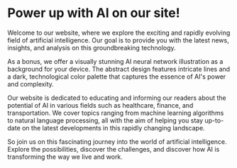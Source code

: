 <!--font:Montserrat-->

# Power up with AI on our site!

Welcome to our website, where we explore the exciting and rapidly evolving field of artificial intelligence. Our goal is to provide you with the latest news, insights, and analysis on this groundbreaking technology.

As a bonus, we offer a visually stunning AI neural network illustration as a background for your device. The abstract design features intricate lines and a dark, technological color palette that captures the essence of AI's power and complexity.

Our website is dedicated to educating and informing our readers about the potential of AI in various fields such as healthcare, finance, and transportation. We cover topics ranging from machine learning algorithms to natural language processing, all with the aim of helping you stay up-to-date on the latest developments in this rapidly changing landscape.

So join us on this fascinating journey into the world of artificial intelligence. Explore the possibilities, discover the challenges, and discover how AI is transforming the way we live and work.

<!--

Write me markdown content of website with wallpaper:

"A wallpaper featuring an abstract illustration of an AI neural network, with intricate lines and a dark and technological color palette."

The header of the page should not be copy of the text but rather a real content of the website which is using this wallpaper.


---


# Neural Network Wallpaper

This stunning wallpaper features an abstract illustration of an AI neural network, with intricate lines and a dark and technological color palette. It's the perfect choice for anyone who wants to add a touch of futuristic style to their desktop or mobile device.

Whether you're a tech enthusiast, a programmer, or just someone who appreciates cutting-edge design, this wallpaper is sure to impress. The intricate lines and patterns of the neural network create a mesmerizing visual effect that will keep you staring at your screen for hours.

So why wait? Download this amazing wallpaper today and give your device the upgrade it deserves!


---


Heading should not include word "wallpaper". The website should not be about the wallpaper itself, wallpaper is just a related background, rewrite whole content.


---


# Discover the Future with Our AI Neural Network Wallpaper

Our website is proud to offer an incredible AI neural network wallpaper that will transform your desktop or mobile device into a futuristic work of art. The abstract illustration features intricate lines and a dark, technological color palette that will leave you mesmerized.

But our website is about more than just this stunning wallpaper. We're dedicated to exploring the cutting-edge world of artificial intelligence and its impact on our lives. With articles, news, and analysis from leading experts in the field, we aim to provide our readers with a deeper understanding of the future of technology.

Whether you're a tech enthusiast, a programmer, or simply curious about the latest trends in AI, our website has something for you. So why not join us on this exciting journey into the world of neural networks and discover what the future holds?


---


Heading should not include word "wallpaper". The website should not be about the wallpaper itself, wallpaper is just a related background, rewrite whole content.


---


# Exploring the Fascinating World of Artificial Intelligence

Welcome to our website, where we delve into the exciting and rapidly evolving field of artificial intelligence. Our goal is to provide you with the latest news, insights, and analysis on this groundbreaking technology.

As a bonus, we offer a visually stunning AI neural network illustration as a background for your desktop or mobile device. The abstract design features intricate lines and a dark, technological color palette that perfectly captures the essence of AI.

But our website is about more than just aesthetics. We aim to educate and inform our readers about the potential of AI in various fields such as healthcare, finance, and transportation. From machine learning algorithms to natural language processing, we cover it all.

So join us on this fascinating journey into the world of artificial intelligence. Explore the possibilities, discover the challenges, and stay up-to-date on the latest developments in this rapidly changing landscape.


---


Heading is too long, rewrite whole content.


---


# Discover the Power of Artificial Intelligence with Our Website

Welcome to our website, where we explore the exciting and rapidly evolving field of artificial intelligence. Our goal is to provide you with the latest news, insights, and analysis on this groundbreaking technology.

As a bonus, we offer a visually stunning AI neural network illustration as a background for your device. The abstract design features intricate lines and a dark, technological color palette that captures the essence of AI's power and complexity.

Our website is dedicated to educating and informing our readers about the potential of AI in various fields such as healthcare, finance, and transportation. We cover topics ranging from machine learning algorithms to natural language processing, all with the aim of helping you stay up-to-date on the latest developments in this rapidly changing landscape.

So join us on this fascinating journey into the world of artificial intelligence. Explore the possibilities, discover the challenges, and discover how AI is transforming the way we live and work.


---


Write me a Google font which is best fitting for the website.

Pick from the list:
- Alegreya
- Lato
- Barlow Condensed
- Great Vibes
- Roboto
- Futura
- Exo 2
- Raleway
- IBM Plex Sans
- Dancing Script
- Montserrat
- Poppins
- Open Sans
- Inter
- Playfair Display
- Lobster
- Orbitron


Write just the font name nothing else.


---


I would recommend using the "Montserrat" font for the website.

-->
